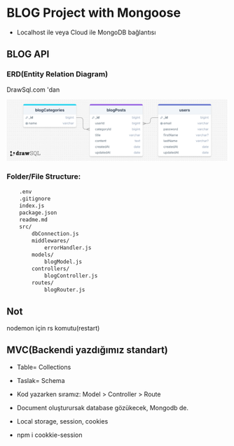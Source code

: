 # BLOG Project with Mongoose

* Localhost ile veya Cloud ile MongoDB bağlantısı

## BLOG API

### ERD(Entity Relation Diagram)

DrawSql.com 'dan 

![ERD](./erdBlogAPI.png)

### Folder/File Structure:

```
    .env
    .gitignore
    index.js
    package.json
    readme.md
    src/
        dbConnection.js
        middlewares/
            errorHandler.js
        models/
            blogModel.js
        controllers/
            blogController.js
        routes/
            blogRouter.js
```

## Not 

nodemon için rs komutu(restart)


## MVC(Backendi yazdığımız standart)
* Table= Collections
* Taslak= Schema

* Kod yazarken sıramız: Model > Controller > Route

* Document oluşturursak database gözükecek, Mongodb de.
* Local storage, session, cookies
* npm i cookkie-session